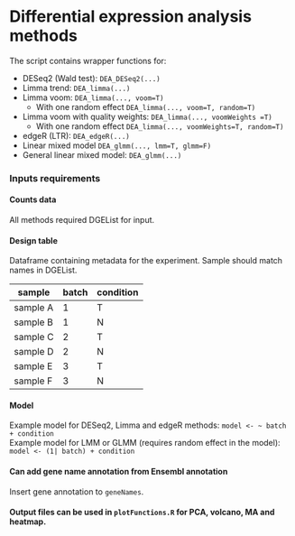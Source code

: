 # Differential expression analysis methods 

The script contains wrapper functions for: 
- DESeq2 (Wald test): `DEA_DESeq2(...)`
- Limma trend: `DEA_limma(...)`
- Limma voom: `DEA_limma(..., voom=T)`
    - With one random effect `DEA_limma(..., voom=T, random=T)`
- Limma voom with quality weights: `DEA_limma(..., voomWeights =T)`
    - With one random effect `DEA_limma(..., voomWeights=T, random=T)`
- edgeR (LTR): `DEA_edgeR(...)`
- Linear mixed model `DEA_glmm(..., lmm=T, glmm=F)`
- General linear mixed model: `DEA_glmm(...)`

### Inputs requirements

#### Counts data
All methods required DGEList for input. 

#### Design table 
Dataframe containing metadata for the experiment. Sample should match names in DGEList.

| sample   | batch | condition |
|----------|-------|-----------|
| sample A | 1     | T         |
| sample B | 1     | N         |
| sample C | 2     | T         |
| sample D | 2     | N         |
| sample E | 3     | T         |
| sample F | 3     | N         |

####  Model 
Example model for DESeq2, Limma and edgeR methods: `model <- ~ batch + condition`  
Example model for LMM or GLMM (requires random effect in the model): `model <- (1| batch) + condition`  

#### Can add gene name annotation from Ensembl annotation
Insert gene annotation to `geneNames`.

#### Output files can be used in `plotFunctions.R` for PCA, volcano, MA and heatmap. 
